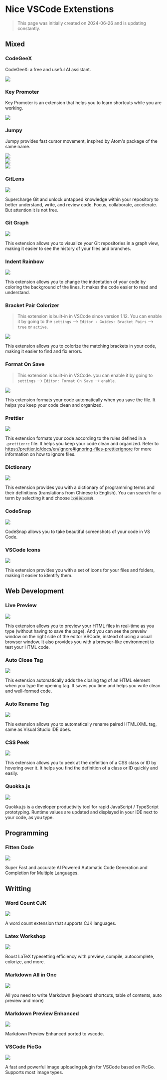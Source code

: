 # Nice VSCode Extenstions

>This page was initially created on 2024-06-26 and is updating constantly.

## Mixed

### CodeGeeX

CodeGeeX: a free and useful AI assistant.


<div class="center"><img src="https://imagebank-0.oss-cn-beijing.aliyuncs.com/VS-PicGo/2024-08-20-14-57-28_Nice VSCode Extenstions.jpg"/></div>

### Key Promoter

Key Promoter is an extension that helps you to learn shortcuts while you are working. 
<div class="center"><img src="https://imagebank-0.oss-cn-beijing.aliyuncs.com/VS-PicGo/2024-07-10-23-19-38_Nice VSCode Extenstions.jpg"/></div>


### Jumpy

Jumpy provides fast cursor movement, inspired by Atom's package of the same name.

<div class="center"><img src="https://imagebank-0.oss-cn-beijing.aliyuncs.com/VS-PicGo/2024-07-10-23-12-32_Nice VSCode Extenstions.jpg"/></div>
<div class="center"><img src="https://imagebank-0.oss-cn-beijing.aliyuncs.com/VS-PicGo/2024-07-10-23-13-59_Nice VSCode Extenstions.jpg"/></div>
<div class="center"><img src="https://imagebank-0.oss-cn-beijing.aliyuncs.com/VS-PicGo/2024-07-10-23-14-48_Nice VSCode Extenstions.jpg"/></div>


<!-- <input checked disabled type="checkbox"> -->

### GitLens

<div class="center"><img src="https://imagebank-0.oss-cn-beijing.aliyuncs.com/VS-PicGo/2024-07-06-13-37-45_Nice VSCode Extenstions_.jpg"/></div>

Supercharge Git and unlock untapped knowledge within your repository to better understand, write, and review code. Focus, collaborate, accelerate. But attention it is not free.

### Git Graph

<div class="center"><img src="https://imagebank-0.oss-cn-beijing.aliyuncs.com/VS-PicGo/2024-07-06-13-30-19_Nice VSCode Extenstions_.jpg"/></div>

This extension allows you to visualize your Git repositories in a graph view, making it easier to see the history of your files and branches.

### Indent Rainbow

<div class="center"><img src="https://imagebank-0.oss-cn-beijing.aliyuncs.com/VS-PicGo/Nice VSCode Extenstions--2024-06-27-00-00-06.png"/></div>

This extension allows you to change the indentation of your code by coloring the background of the lines. It makes the code easier to read and understand.

### Bracket Pair Colorizer

> This extension is built-in in VSCode since version 1.12. You can enable it by going to the `settings` --> `Editor › Guides: Bracket Pairs` --> `true` or `active`.

<div class="center"><img src="https://imagebank-0.oss-cn-beijing.aliyuncs.com/VS-PicGo/2024-07-05-18-11-57_Nice VSCode Extenstions_.jpg"/></div>

This extension allows you to colorize the matching brackets in your code, making it easier to find and fix errors.

### Format On Save

> This extension is built-in in VSCode. you can enable it by going to `settings` --> `Editor: Format On Save` --> `enable`.

<div class="center"><img src="https://imagebank-0.oss-cn-beijing.aliyuncs.com/VS-PicGo/2024-07-05-18-14-01_Nice VSCode Extenstions_.jpg"/></div>

This extension formats your code automatically when you save the file. It helps you keep your code clean and organized.

### Prettier

<div class="center"><img src="https://imagebank-0.oss-cn-beijing.aliyuncs.com/VS-PicGo/Nice VSCode Extenstions--2024-06-28-01-58-39.png"/></div>

This extension formats your code according to the rules defined in a `.prettierrc` file. It helps you keep your code clean and organized. Refer to https://prettier.io/docs/en/ignore#ignoring-files-prettierignore for more information on how to ignore files.


### Dictionary

<div class="center"><img src="https://imagebank-0.oss-cn-beijing.aliyuncs.com/VS-PicGo/Nice VSCode Extenstions--2024-06-27-00-35-58.png"/></div>

This extension provides you with a dictionary of programming terms and their definitions (translations from Chinese to English). You can search for a term by selecting it and choose `汉英英汉词典`.

### CodeSnap

<div class="center"><img src="https://imagebank-0.oss-cn-beijing.aliyuncs.com/VS-PicGo/Nice VSCode Extenstions--2024-06-27-00-40-43.png"/></div>

CodeSnap allows you to take beautiful screenshots of your code in VS Code.

### VSCode Icons

<div class="center"><img src="https://imagebank-0.oss-cn-beijing.aliyuncs.com/VS-PicGo/Nice VSCode Extenstions--2024-06-27-00-45-46.png"/></div>


This extension provides you with a set of icons for your files and folders, making it easier to identify them.


## Web Development

### Live Preview

<div class="center"><img src="https://imagebank-0.oss-cn-beijing.aliyuncs.com/VS-PicGo/Nice VSCode Extenstions--2024-06-26-23-51-15.png"/></div>

This extension allows you to preview your HTML files in real-time as you type (without having to save the page).
And you can see the preveiw window on the right side of the editor VSCode, instead of using a usual browser window. It also provides you with a browser-like environment to test your HTML code.

### Auto Close Tag

<div class="center"><img src="https://imagebank-0.oss-cn-beijing.aliyuncs.com/VS-PicGo/Nice VSCode Extenstions--2024-06-27-00-33-06.png"/></div>

This extension automatically adds the closing tag of an HTML element when you type the opening tag. It saves you time and helps you write clean and well-formed code.

### Auto Rename Tag

<div class="center"><img src="https://imagebank-0.oss-cn-beijing.aliyuncs.com/VS-PicGo/Nice VSCode Extenstions--2024-06-27-00-34-38.png"/></div>

This extension allows you to automatically rename paired HTML/XML tag, same as Visual Studio IDE does.

### CSS Peek

<div class="center"><img src="https://imagebank-0.oss-cn-beijing.aliyuncs.com/VS-PicGo/Nice VSCode Extenstions--2024-06-27-00-29-16.png"/></div>


This extension allows you to peek at the definition of a CSS class or ID by hovering over it. It helps you find the definition of a class or ID quickly and easily.

### Quokka.js

<div class="center"><img src="https://imagebank-0.oss-cn-beijing.aliyuncs.com/VS-PicGo/Nice VSCode Extenstions--2024-06-27-00-37-28.png"/></div>

Quokka.js is a developer productivity tool for rapid JavaScript / TypeScript prototyping. Runtime values are updated and displayed in your IDE next to your code, as you type.

## Programming 

### Fitten Code

<div class="center"><img src="https://imagebank-0.oss-cn-beijing.aliyuncs.com/VS-PicGo/2024-07-05-18-17-09_Nice VSCode Extenstions_.jpg"/></div>

Super Fast and accurate AI Powered Automatic Code Generation and Completion for Multiple Languages.

## Writting

### Word Count CJK

<div class="center"><img src="https://imagebank-0.oss-cn-beijing.aliyuncs.com/VS-PicGo/Nice VSCode Extenstions--2024-06-28-01-11-03.png"/></div>

A word count extension that supports CJK languages.

### Latex Workshop

<div class="center"><img src="https://imagebank-0.oss-cn-beijing.aliyuncs.com/VS-PicGo/2024-07-05-18-17-49_Nice VSCode Extenstions_.jpg"/></div>

Boost LaTeX typesetting efficiency with preview, compile, autocomplete, colorize, and more.

### Markdown All in One 

<div class="center"><img src="https://imagebank-0.oss-cn-beijing.aliyuncs.com/VS-PicGo/2024-07-05-18-18-39_Nice VSCode Extenstions_.jpg"/></div>

All you need to write Markdown (keyboard shortcuts, table of contents, auto preview and more)

### Markdown Preview Enhanced 

<div class="center"><img src="https://imagebank-0.oss-cn-beijing.aliyuncs.com/VS-PicGo/2024-07-05-18-19-06_Nice VSCode Extenstions_.png"/></div>

Markdown Preview Enhanced ported to vscode.

### VSCode PicGo

<div class="center"><img src="https://imagebank-0.oss-cn-beijing.aliyuncs.com/VS-PicGo/2024-07-05-18-20-03_Nice VSCode Extenstions_.jpg"/></div>

A fast and powerful image uploading plugin for VSCode based on PicGo. Supports most image types.